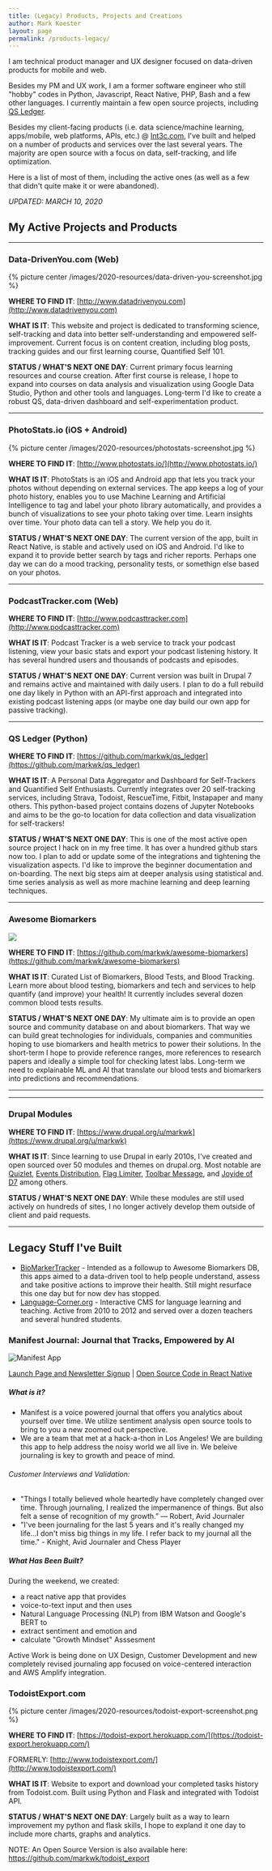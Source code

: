 ```yaml
---
title: (Legacy) Products, Projects and Creations
author: Mark Koester
layout: page
permalink: /products-legacy/
---
```


I am technical product manager and UX designer focused on data-driven products for mobile and web. 

Besides my PM and UX work, I am a former software engineer who still "hobby" codes in Python, Javascript, React Native, PHP, Bash and a few other languages. I currently maintain a few open source projects, including [QS Ledger](https://github.com/markwk/qs_ledger/). 

Besides my client-facing products (i.e. data science/machine learning, apps/mobile, web platforms, APIs, etc.) @ [Int3c.com](http://int3c.com/), I've built and helped on a number of products and services over the last several years. The majority are open source with a focus on data, self-tracking, and life optimization.

Here is a list of most of them, including the active ones (as well as a few that didn't quite make it or were abandoned).

*UPDATED: MARCH 10, 2020*

## My Active Projects and Products

---

### Data-DrivenYou.com (Web)

{% picture center /images/2020-resources/data-driven-you-screenshot.jpg %}

**WHERE TO FIND IT**: [http://www.datadrivenyou.com](http://www.datadrivenyou.com)

**WHAT IS IT**: This website and project is dedicated to transforming science, self-tracking and data into better self-understanding and empowered self-improvement. Current focus is on content creation, including blog posts, tracking guides and our first learning course, Quantified Self 101.

**STATUS / WHAT'S NEXT ONE DAY**: Current primary focus learning resources and course creation. After first course is release, I hope to expand into courses on data analysis and visualization using Google Data Studio, Python and other tools and languages. Long-term I'd like to create a robust QS, data-driven dashboard and self-experimentation product.

---

### PhotoStats.io (iOS + Android)

{% picture center /images/2020-resources/photostats-screenshot.jpg %}

**WHERE TO FIND IT**: [http://www.photostats.io/](http://www.photostats.io/)

**WHAT IS IT**: PhotoStats is an iOS and Android app that lets you track your photos without depending on external services. The app keeps a log of your photo history, enables you to use Machine Learning and Artificial Intelligence to tag and label your photo library automatically, and provides a bunch of visualizations to see your photo taking over time. Learn insights over time. Your photo data can tell a story. We help you do it.

**STATUS / WHAT'S NEXT ONE DAY**: The current version of the app, built in React Native, is stable and actively used on iOS and Android. I'd like to expand it to provide better search by tags and richer reports. Perhaps one day we can do a mood tracking, personality tests, or somethign else based on your photos.

---

### PodcastTracker.com (Web)

**WHERE TO FIND IT**: [http://www.podcasttracker.com](http://www.podcasttracker.com)

**WHAT IS IT**: Podcast Tracker is a web service to track your podcast listening, view your basic stats and export your podcast listening history. It has several hundred users and thousands of podcasts and episodes.

**STATUS / WHAT'S NEXT ONE DAY**: Current version was built in Drupal 7 and remains active and maintained with daily users. I plan to do a full rebuild one day likely in Python with an API-first approach and integrated into existing podcast listening apps (or maybe one day build our own app for passive tracking).

---

### QS Ledger (Python)

**WHERE TO FIND IT**: [https://github.com/markwk/qs_ledger](https://github.com/markwk/qs_ledger)

**WHAT IS IT**: A Personal Data Aggregator and Dashboard for Self-Trackers and Quantified Self Enthusiasts. Currently integrates over 20 self-tracking services, including Strava, Todoist, RescueTime, Fitbit, Instapaper and many others. This python-based project contains dozens of Jupyter Notebooks and aims to be the go-to location for data collection and data visualization for self-trackers!

**STATUS / WHAT'S NEXT ONE DAY**: This is one of the most active open source project I hack on in my free time. It has over a hundred github stars now too. I plan to add or update some of the integrations and tightening the visualization aspects. I'd like to improve the beginner documentation and on-boarding. The next big steps aim at deeper analysis using statistical and. time series analysis as well as more machine learning and deep learning techniques.

---

### Awesome Biomarkers

![](https://raw.githubusercontent.com/markwk/awesome-biomarkers/master/images/biomarker-tracker-for-google-sheets-cover.jpg)

**WHERE TO FIND IT**: [https://github.com/markwk/awesome-biomarkers](https://github.com/markwk/awesome-biomarkers)

**WHAT IS IT**: Curated List of Biomarkers, Blood Tests, and Blood Tracking. Learn more about blood testing, biomarkers and tech and services to help quantify (and improve) your health! It currently includes several dozen common blood tests results.

**STATUS / WHAT'S NEXT ONE DAY**: My ultimate aim is to provide an open source and community database on and about biomarkers. That way we can build great technologies for individuals, companies and communities hoping to use biomarkers and health metrics to power their solutions. In the short-term I hope to provide reference ranges, more references to research papers and ideally a simple tool for checking latest labs. Long-term we need to explainable ML and AI that translate our blood tests and biomarkers into predictions and recommendations.

---

---

### Drupal Modules

**WHERE TO FIND IT**: [https://www.drupal.org/u/markwk](https://www.drupal.org/u/markwk)

**WHAT IS IT**: Since learning to use Drupal in early 2010s, I've created and open sourced over 50 modules and themes on drupal.org. Most notable are [Quizlet](https://www.drupal.org/project/quizlet), [Events Distribution](https://www.drupal.org/project/events), [Flag Limiter](https://www.drupal.org/project/flag_limiter), [Toolbar Message](https://www.drupal.org/project/topbar_msg), and [Joyide of D7](https://www.drupal.org/project/joyride) among others.

**STATUS / WHAT'S NEXT ONE DAY**: While these modules are still used actively on hundreds of sites, I no longer actively develop them outside of client and paid requests.

---

## Legacy Stuff I've Built

- [BioMarkerTracker](http://www.biomarkertracker.com) - Intended as a followup to Awesome Biomarkers DB, this apps aimed to a data-driven tool to help people understand, assess and take positive actions to improve their health. Still might resurface this one day but for now dev has stopped.
- [Language-Corner.org](http://language-corner.org/) - Interactive CMS for language learning and teaching. Active from 2010 to 2012 and served over a dozen teachers and several hundred students.

### Manifest Journal: Journal that Tracks, Empowered by AI

![Manifest App](https://raw.githubusercontent.com/markwk/mindset_journaling_app/master/slides/app-demo.png)

[Launch Page and Newsletter Signup](http://manifestjournaling.com/) | [Open Source Code in React Native](https://github.com/markwk/mindset_journaling_app)

##### What is it?

- Manifest is a voice powered journal that offers you analytics about yourself over time. We utilize sentiment analysis open source tools to bring to you a new zoomed out perspective.
- We are a team that met at a hack-a-thon in Los Angeles! We are building this app to help address the noisy world we all live in. We beleive journaling is key to growth and peace of mind.

###### Customer Interviews and Validation:

- "Things I totally believed whole heartedly have completely changed over time. Through journaling, I realized the impermanence of things. But also felt a sense of recognition of my growth.” — Robert, Avid Journaler
- "I've been journaling for the last 5 years and it's really changed my life...I don't miss big things in my life. I refer back to my journal all the time." - Knight, Avid Journaler and Chess Player

##### What Has Been Built?

During the weekend, we created:

- a react native app that provides
- voice-to-text input and then uses
- Natural Language Processing (NLP) from IBM Watson and Google's BERT to
- extract sentiment and emotion and
- calculate "Growth Mindset" Asssesment

Active Work is being done on UX Design, Customer Development and new completely revised journaling app focused on voice-centered interaction and AWS Amplify integration.

### TodoistExport.com

{% picture center /images/2020-resources/todoist-export-screenshot.png %}

**WHERE TO FIND IT**: [https://todoist-export.herokuapp.com/](https://todoist-export.herokuapp.com/)

FORMERLY: [http://www.todoistexport.com/](http://www.todoistexport.com/)

**WHAT IS IT**: Website to export and download your completed tasks history from Todoist.com. Built using Python and Flask and integrated with Todoist API.

**STATUS / WHAT'S NEXT ONE DAY**: Largely built as a way to learn improvement my python and flask skills, I hope to expland it one day to include more charts, graphs and analytics.

NOTE: An Open Source Version is also available here: https://github.com/markwk/todoist_export
